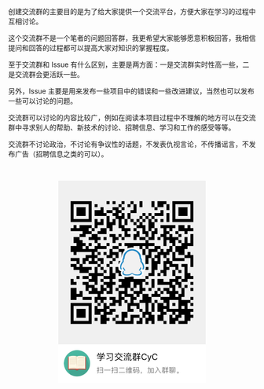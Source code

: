 创建交流群的主要目的是为了给大家提供一个交流平台，方便大家在学习的过程中互相讨论。

这个交流群不是一个笔者的问题回答群，我更希望大家能够愿意积极回答，我相信提问和回答的过程都可以提高大家对知识的掌握程度。

至于交流群和 Issue 有什么区别，主要是两方面：一是交流群实时性高一些，二是交流群会更活跃一些。

另外，Issue 主要是用来发布一些项目中的错误和一些改进建议，当然也可以发布一些可以讨论的问题。

交流群可以讨论的内容比较广，例如在阅读本项目过程中不理解的地方可以在交流群中寻求别人的帮助、新技术的讨论、招聘信息、学习和工作的感受等等。

交流群不讨论政治，不讨论有争议性的话题，不发表仇视言论，不传播谣言，不发布广告（招聘信息之类的可以）。

</br> <div align="center"><img src="group.png" width="300px"></div> </br>
